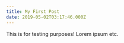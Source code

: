 ```yaml
---
title: My First Post
date: 2019-05-02T03:17:46.000Z
---
```

This is for testing purposes! Lorem ipsum etc.
